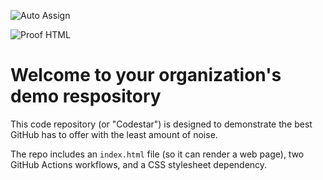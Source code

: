 ![Auto Assign](https://github.com/AWS-AP/demo-repository/actions/workflows/auto-assign.yml/badge.svg)

![Proof HTML](https://github.com/AWS-AP/demo-repository/actions/workflows/proof-html.yml/badge.svg)

# Welcome to your organization's demo respository
This code repository (or "Codestar") is designed to demonstrate the best GitHub has to offer with the least amount of noise.

The repo includes an `index.html` file (so it can render a web page), two GitHub Actions workflows, and a CSS stylesheet dependency.
